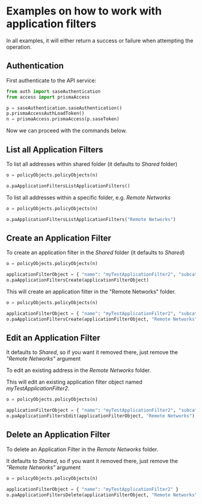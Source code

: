 # Examples on how to work with application filters
In all examples, it will either return a success or failure when attempting the operation.

## Authentication
First authenticate to the API service:
```python
from auth import saseAuthentication
from access import prismaAccess

p = saseAuthentication.saseAuthentication()
p.prismaAccessAuthLoadToken()
n = prismaAccess.prismaAccess(p.saseToken)
```

Now we can proceed with the commands below.

## List all Application Filters
To list all addresses within shared folder (it defaults to _Shared_ folder)
```python
o = policyObjects.policyObjects(n)

o.paApplicationFiltersListApplicationFilters()
```


To list all addresses within a specific folder, e.g. _Remote Networks_
```python
o = policyObjects.policyObjects(n)

o.paApplicationFiltersListApplicationFilters("Remote Networks")
```


## Create an Application Filter
To create an application filter in the _Shared_ folder (it defaults to _Shared_)

```python
o = policyObjects.policyObjects(n)

applicationFilterObject = { "name": "myTestApplicationFilter2", "subcategory": ["audio-streaming"], "technology": ["browser-based"], "risk": [4], "pervasive": True }
o.paApplicationFiltersCreate(applicationFilterObject)
```

This will create an application filter in the "Remote Networks" folder.

```python
o = policyObjects.policyObjects(n)

applicationFilterObject = { "name": "myTestApplicationFilter2", "subcategory": ["audio-streaming"], "technology": ["browser-based"], "risk": [4], "pervasive": True }
o.paApplicationFiltersCreate(applicationFilterObject, "Remote Networks")
```

## Edit an Application Filter
It defaults to _Shared_, so if you want it removed there, just remove the _"Remote Networks"_ argument

To edit an existing address in the _Remote Networks_ folder. 

This will edit an existing application filter object named _myTestApplicationFilter2_.

```python
o = policyObjects.policyObjects(n)

applicationFilterObject = { "name": "myTestApplicationFilter2", "subcategory": ["audio-streaming"], "technology": ["client-server"], "risk": [4], "pervasive": True }
o.paApplicationFiltersEdit(applicationFilterObject, "Remote Networks")
```

## Delete an Application Filter
To delete an Application Filter in the _Remote Networks_ folder. 

It defaults to _Shared_, so if you want it removed there, just remove the _"Remote Networks"_ argument

```python
o = policyObjects.policyObjects(n)

applicationFilterObject = { "name": "myTestApplicationFilter2" }
o.paApplicationFiltersDelete(applicationFilterObject, "Remote Networks")
```